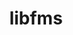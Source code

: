 ---
title: "libfms"
layout: cache
categories: [package, develop-2025-03-30]
meta: {"compilers": ["gcc@11.1.0", "gcc@11.4.0"], "num_specs": 3, "num_specs_by_stack": {"data-vis-sdk": 1, "e4s": 2, "root": 3}, "oss": ["ubuntu20.04", "ubuntu22.04"], "platforms": ["linux"], "stacks": ["data-vis-sdk", "e4s", "root"], "targets": ["x86_64_v3"], "versions": ["0.2.0"]}
spec_details: [{"compiler": "gcc@11.1.0", "hash": "2fhz6sns644ne6da253evrgqn32idbsa", "os": "ubuntu20.04", "platform": "linux", "size": "-", "stacks": ["data-vis-sdk", "root"], "target": "x86_64_v3", "variants": ["build_system=cmake", "build_type=Release", "+conduit", "generator=make", "~ipo", "+shared"], "versions": ["0.2.0"]}, {"compiler": "gcc@11.4.0", "hash": "46ihlh2silujnpkufx4qjboyjyneoc52", "os": "ubuntu22.04", "platform": "linux", "size": "-", "stacks": ["e4s", "root"], "target": "x86_64_v3", "variants": ["build_system=cmake", "build_type=Release", "+conduit", "generator=make", "~ipo", "+shared"], "versions": ["0.2.0"]}, {"compiler": "gcc@11.4.0", "hash": "icdyxlbh6myaimtyvnwjkj54uo74yl4f", "os": "ubuntu22.04", "platform": "linux", "size": "-", "stacks": ["e4s", "root"], "target": "x86_64_v3", "variants": ["build_system=cmake", "build_type=Release", "+conduit", "generator=make", "~ipo", "+shared"], "versions": ["0.2.0"]}]
---
